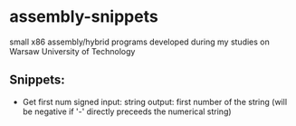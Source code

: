 # assembly-snippets
small x86 assembly/hybrid programs developed during my studies on Warsaw University of Technology

## Snippets:
- Get first num signed
input: string
output: first number of the string (will be negative if '-' directly preceeds the numerical string)
